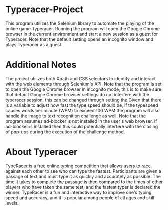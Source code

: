 # Typeracer-Project
This program utilizes the Selenium library to automate the playing of the online game Typeracer. Running the program will open the Google Chrome browser in the current environment and start a new session as a guest for Typeracer. Note that the default setting opens an incognito window and plays Typeracer as a guest.
# Additional Notes
The project utilizes both Xpath and CSS selectors to identify and interact with the web elements through Selenium's API. Note that the program is set to open the Google Chrome browser in incognito mode; this is to make sure that default Google Chrome browser settings do not interfere with the typeracer session, this can be changed through setting the  Given that there is a variable to adjust how fast the type speed should be, if the typespeed causes words per minute (WPM) to exceed 100 WPM the program will also handle the image to text recognition challenge as well. Note that the program assumes ad-blocker is not installed in the user's web browser. If ad-blocker is installed then this could potentially interfere with the closing of pop-ups during the execution of the challenge method.

# About Typeracer
TypeRacer is a free online typing competition that allows users to race against each other to see who can type the fastest. Participants are given a passage of text and must type it as quickly and accurately as possible. The time it takes to complete the passage is then compared to the times of other players who have taken the same test, and the fastest typer is declared the winner. TypeRacer is a fun and interactive way to improve one's typing speed and accuracy, and it is popular among people of all ages and skill levels.
